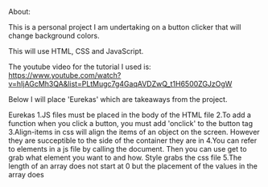 About:

This is a personal project I am undertaking on a button clicker that will change background colors.

This will use HTML, CSS and JavaScript.

The youtube video for the tutorial I used is: https://www.youtube.com/watch?v=hIjAGcMh3QA&list=PLtMugc7g4GaqAVDZwQ_t1H6500ZGJzOgW

Below I will place 'Eurekas' which are takeaways from the project.

Eurekas
1.JS files must be placed in the body of the HTML file
2.To add a function when you click a button, you must add 'onclick' to the button tag
3.Align-items in css will align the items of an object on the screen. However they are succeptible to the side of the container they are in
4.You can refer to elements in a js file by calling the document. Then you can use get to grab what element you want to and how. Style grabs the css file
5.The length of an array does not start at 0 but the placement of the values in the array does